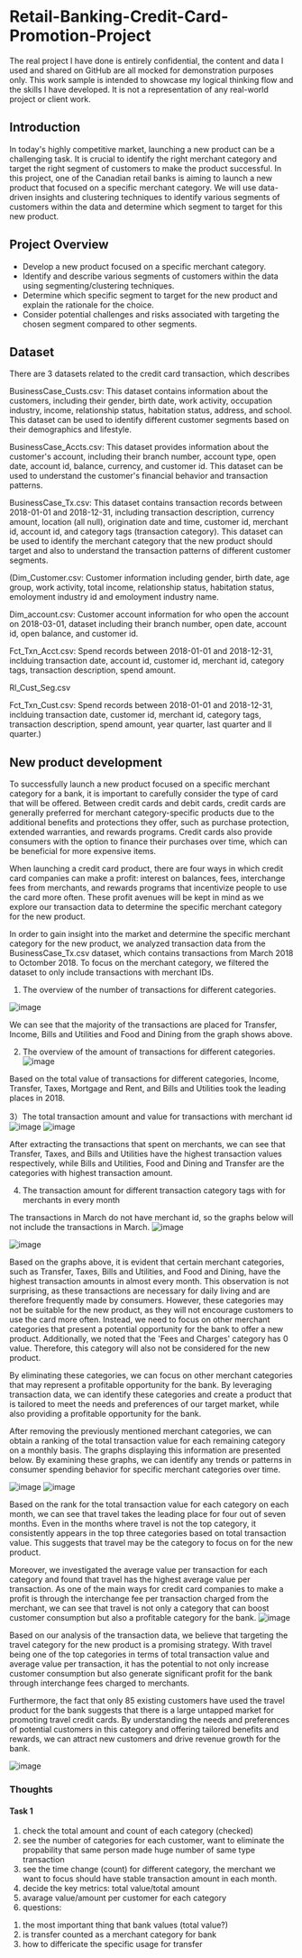 # Retail-Banking-Credit-Card-Promotion-Project

The real project I have done is entirely confidential, the content and data I used and shared on GitHub are all mocked for demonstration purposes only. This work sample is intended to showcase my logical thinking flow and the skills I have developed. It is not a representation of any real-world project or client work.

## Introduction

In today's highly competitive market, launching a new product can be a challenging task. It is crucial to identify the right merchant category and target the right segment of customers to make the product successful. In this project, one of the Canadian retail banks is aiming to launch a new product that focused on a specific merchant category. We will use data-driven insights and clustering techniques to identify various segments of customers within the data and determine which segment to target for this new product.

## Project Overview

* Develop a new product focused on a specific merchant category.
* Identify and describe various segments of customers within the data using segmenting/clustering techniques.
* Determine which specific segment to target for the new product and explain the rationale for the choice.
* Consider potential challenges and risks associated with targeting the chosen segment compared to other segments.

## Dataset

There are 3 datasets related to the credit card transaction, which describes 

BusinessCase_Custs.csv: This dataset contains information about the customers, including their gender, birth date, work activity, occupation industry, income, relationship status, habitation status, address, and school. This dataset can be used to identify different customer segments based on their demographics and lifestyle.

BusinessCase_Accts.csv: This dataset provides information about the customer's account, including their branch number, account type, open date, account id, balance, currency, and customer id. This dataset can be used to understand the customer's financial behavior and transaction patterns.

BusinessCase_Tx.csv: This dataset contains transaction records between 2018-01-01 and 2018-12-31, including transaction description, currency amount, location (all null), origination date and time, customer id, merchant id, account id, and category tags (transaction category). This dataset can be used to identify the merchant category that the new product should target and also to understand the transaction patterns of different customer segments.


(Dim_Customer.csv: Customer information including gender, birth date, age group, work activity, total income, relationship status, habitation status, emoloyment industry id and emoloyment industry name.

Dim_account.csv: Customer account information for who open the account on 2018-03-01, dataset including their branch number, open date, account id, open balance, and customer id.

Fct_Txn_Acct.csv: Spend records between 2018-01-01 and 2018-12-31, inclduing transaction date, account id, customer id, merchant id, category tags, transaction description, spend amount.

Rl_Cust_Seg.csv

Fct_Txn_Cust.csv: Spend records between 2018-01-01 and 2018-12-31, inclduing transaction date, customer id, merchant id, category tags, transaction description, spend amount, year quarter, last quarter and ll quarter.)

## New product development

To successfully launch a new product focused on a specific merchant category for a bank, it is important to carefully consider the type of card that will be offered. Between credit cards and debit cards, credit cards are generally preferred for merchant category-specific products due to the additional benefits and protections they offer, such as purchase protection, extended warranties, and rewards programs. Credit cards also provide consumers with the option to finance their purchases over time, which can be beneficial for more expensive items.

When launching a credit card product, there are four ways in which credit card companies can make a profit: interest on balances, fees, interchange fees from merchants, and rewards programs that incentivize people to use the card more often. These profit avenues will be kept in mind as we explore our transaction data to determine the specific merchant category for the new product.

In order to gain insight into the market and determine the specific merchant category for the new product, we analyzed transaction data from the BusinessCase_Tx.csv dataset, which contains transactions from March 2018 to Octomber 2018. To focus on the merchant category, we filtered the dataset to only include transactions with merchant IDs.

1) The overview of the number of transactions for different categories.

![image](https://github.com/Xiangzi-Chen/Retail-Banking-Credit-Card-Promotion-Project/assets/90531358/bd561d0a-fdfa-4a2c-81aa-68717dc29364)

We can see that the majority of the transactions are placed for Transfer, Income, Bills and Utilities and Food and Dining from the graph shows above.

2) The overview of the amount of transactions for different categories.
![image](https://github.com/Xiangzi-Chen/Retail-Banking-Credit-Card-Promotion-Project/assets/90531358/f0f0a84d-aa3b-4bc6-8a52-4a4539ff6c6f)

Based on the total value of transactions for different categories, Income, Transfer, Taxes, Mortgage and Rent, and Bills and Utilities took the leading places in 2018.

3）The total transaction amount and value for transactions with merchant id
![image](https://github.com/Xiangzi-Chen/Retail-Banking-Credit-Card-Promotion-Project/assets/90531358/9f47e715-464c-4a7b-bf12-7866b7e5e94c)
![image](https://github.com/Xiangzi-Chen/Retail-Banking-Credit-Card-Promotion-Project/assets/90531358/38d5ef18-d524-4558-ad1b-bc68c5b6351f)

After extracting the transactions that spent on merchants, we can see that Transfer, Taxes, and Bills and Utilities have the highest transaction values respectively, while Bills and Utilities, Food and Dining and Transfer are the categories with highest transaction amount.

4) The transaction amount for different transaction category tags with for merchants in every month

The transactions in March do not have merchant id, so the graphs below will not include the transactions in March.
![image](https://github.com/Xiangzi-Chen/Retail-Banking-Credit-Card-Promotion-Project/assets/90531358/1cd62e4e-543f-42ba-8905-678daef08eaf)

![image](https://github.com/Xiangzi-Chen/Retail-Banking-Credit-Card-Promotion-Project/assets/90531358/c3fabf5b-3a95-4162-99e7-027a90421c56)

Based on the graphs above, it is evident that certain merchant categories, such as Transfer, Taxes, Bills and Utilities, and Food and Dining, have the highest transaction amounts in almost every month. This observation is not surprising, as these transactions are necessary for daily living and are therefore frequently made by consumers. However, these categories may not be suitable for the new product, as they will not encourage customers to use the card more often. Instead, we need to focus on other merchant categories that present a potential opportunity for the bank to offer a new product. Additionally, we noted that the 'Fees and Charges' category has 0 value. Therefore, this category will also not be considered for the new product.

By eliminating these categories, we can focus on other merchant categories that may represent a profitable opportunity for the bank. By leveraging transaction data, we can identify these categories and create a product that is tailored to meet the needs and preferences of our target market, while also providing a profitable opportunity for the bank.

After removing the previously mentioned merchant categories, we can obtain a ranking of the total transaction value for each remaining category on a monthly basis. The graphs displaying this information are presented below. By examining these graphs, we can identify any trends or patterns in consumer spending behavior for specific merchant categories over time.

![image](https://github.com/Xiangzi-Chen/Retail-Banking-Credit-Card-Promotion-Project/assets/90531358/0e6b81fb-d307-4233-9583-8f66c9fb8b7d)
![image](https://github.com/Xiangzi-Chen/Retail-Banking-Credit-Card-Promotion-Project/assets/90531358/1d49abcc-4af1-4865-9bcb-83ab74093412)

Based on the rank for the total transaction value for each category on each month, we can see that travel takes the leading place for four out of seven months. Even in the months where travel is not the top category, it consistently appears in the top three categories based on total transaction value. This suggests that travel may be the category to focus on for the new product.

Moreover, we investigated the average value per transaction for each category and found that travel has the highest average value per transaction. As one of the main ways for credit card companies to make a profit is through the interchange fee per transaction charged from the merchant, we can see that travel is not only a category that can boost customer consumption but also a profitable category for the bank.
![image](https://github.com/Xiangzi-Chen/Retail-Banking-Credit-Card-Promotion-Project/assets/90531358/3112ce6d-35f1-4c3c-9213-6a5e0ed3546a)

Based on our analysis of the transaction data, we believe that targeting the travel category for the new product is a promising strategy. With travel being one of the top categories in terms of total transaction value and average value per transaction, it has the potential to not only increase customer consumption but also generate significant profit for the bank through interchange fees charged to merchants.

Furthermore, the fact that only 85 existing customers have used the travel product for the bank suggests that there is a large untapped market for promoting travel credit cards. By understanding the needs and preferences of potential customers in this category and offering tailored benefits and rewards, we can attract new customers and drive revenue growth for the bank.

![image](https://github.com/Xiangzi-Chen/Retail-Banking-Credit-Card-Promotion-Project/assets/90531358/bdd651c5-a2ed-4483-a003-52189bf0d31e)




### Thoughts
#### Task 1
1. check the total amount and count of each category (checked)
2. see the number of categories for each customer, want to eliminate the propability that same person made huge number of same type transaction
3. see the time change (count) for different category, the merchant we want to focus should have stable transaction amount in each month.
4. decide the key metrics: total value/total amount
5. avarage value/amount per customer for each category
6. questions:
  1) the most important thing that bank values (total value?)
  2) is transfer counted as a merchant category for bank
  3) how to differicate the specific usage for transfer



